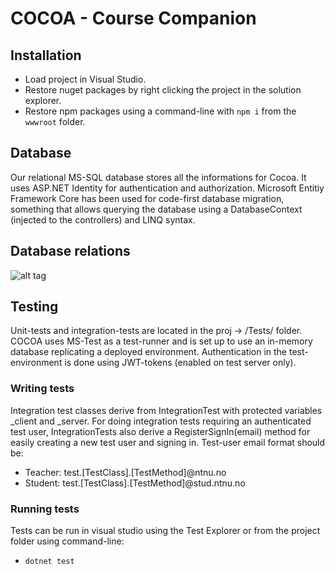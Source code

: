 # COCOA - Course Companion

## Installation
- Load project in Visual Studio.
- Restore nuget packages by right clicking the project in the solution explorer.
- Restore npm packages using a command-line with ```npm i``` from the ```wwwroot``` folder.

## Database
Our relational MS-SQL database stores all the informations for Cocoa. It uses ASP.NET Identity for authentication and authorization. Microsoft Entitiy Framework Core has been used for code-first database migration, something that allows querying the database using a DatabaseContext (injected to the controllers) and LINQ syntax. 

## Database relations
![alt tag](https://i.gyazo.com/e41511c2040314d98166b7364a0af712.png)

## Testing
Unit-tests and integration-tests are located in the proj -> /Tests/ folder. COCOA uses MS-Test as a test-runner and is set up to use an in-memory database replicating a deployed environment. Authentication in the test-environment is done using JWT-tokens (enabled on test server only).
### Writing tests
Integration test classes derive from IntegrationTest with protected variables _client and _server. For doing integration tests requiring an authenticated test user, IntegrationTests also derive a RegisterSignIn(email) method for easily creating a new test user and signing in. Test-user email format should be: 
- Teacher: test.[TestClass].[TestMethod]@ntnu.no
- Student: test.[TestClass].[TestMethod]@stud.ntnu.no
### Running tests
Tests can be run in visual studio using the Test Explorer or from the project folder using command-line:
- ```dotnet test```
